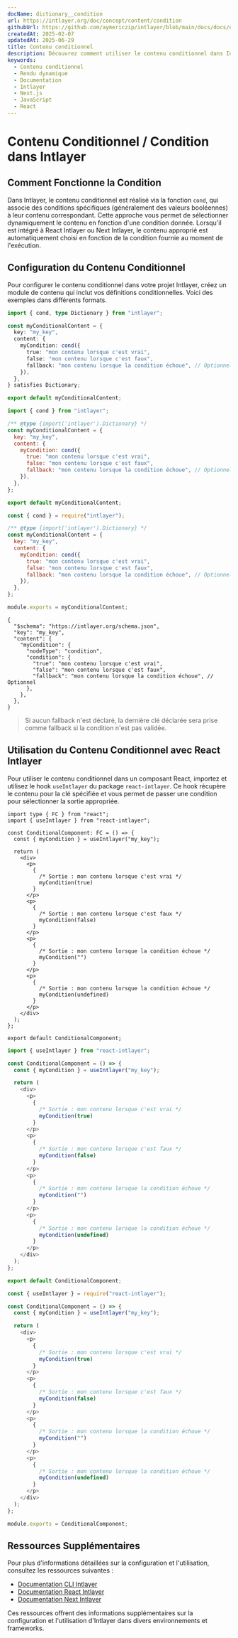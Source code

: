```yaml
---
docName: dictionary__condition
url: https://intlayer.org/doc/concept/content/condition
githubUrl: https://github.com/aymericzip/intlayer/blob/main/docs/docs/en/dictionary/condition.md
createdAt: 2025-02-07
updatedAt: 2025-06-29
title: Contenu conditionnel
description: Découvrez comment utiliser le contenu conditionnel dans Intlayer pour afficher dynamiquement du contenu en fonction de conditions spécifiques. Suivez cette documentation pour implémenter efficacement les conditions dans votre projet.
keywords:
  - Contenu conditionnel
  - Rendu dynamique
  - Documentation
  - Intlayer
  - Next.js
  - JavaScript
  - React
---
```


# Contenu Conditionnel / Condition dans Intlayer

## Comment Fonctionne la Condition

Dans Intlayer, le contenu conditionnel est réalisé via la fonction `cond`, qui associe des conditions spécifiques (généralement des valeurs booléennes) à leur contenu correspondant. Cette approche vous permet de sélectionner dynamiquement le contenu en fonction d'une condition donnée. Lorsqu'il est intégré à React Intlayer ou Next Intlayer, le contenu approprié est automatiquement choisi en fonction de la condition fournie au moment de l'exécution.

## Configuration du Contenu Conditionnel

Pour configurer le contenu conditionnel dans votre projet Intlayer, créez un module de contenu qui inclut vos définitions conditionnelles. Voici des exemples dans différents formats.

```typescript fileName="**/*.content.ts" contentDeclarationFormat="typescript"
import { cond, type Dictionary } from "intlayer";

const myConditionalContent = {
  key: "my_key",
  content: {
    myCondition: cond({
      true: "mon contenu lorsque c'est vrai",
      false: "mon contenu lorsque c'est faux",
      fallback: "mon contenu lorsque la condition échoue", // Optionnel
    }),
  },
} satisfies Dictionary;

export default myConditionalContent;
```

```javascript fileName="**/*.content.mjs" contentDeclarationFormat="esm"
import { cond } from "intlayer";

/** @type {import('intlayer').Dictionary} */
const myConditionalContent = {
  key: "my_key",
  content: {
    myCondition: cond({
      true: "mon contenu lorsque c'est vrai",
      false: "mon contenu lorsque c'est faux",
      fallback: "mon contenu lorsque la condition échoue", // Optionnel
    }),
  },
};

export default myConditionalContent;
```

```javascript fileName="**/*.content.cjs" contentDeclarationFormat="commonjs"
const { cond } = require("intlayer");

/** @type {import('intlayer').Dictionary} */
const myConditionalContent = {
  key: "my_key",
  content: {
    myCondition: cond({
      true: "mon contenu lorsque c'est vrai",
      false: "mon contenu lorsque c'est faux",
      fallback: "mon contenu lorsque la condition échoue", // Optionnel
    }),
  },
};

module.exports = myConditionalContent;
```

```json5 fileName="**/*.content.json" contentDeclarationFormat="json"
{
  "$schema": "https://intlayer.org/schema.json",
  "key": "my_key",
  "content": {
    "myCondition": {
      "nodeType": "condition",
      "condition": {
        "true": "mon contenu lorsque c'est vrai",
        "false": "mon contenu lorsque c'est faux",
        "fallback": "mon contenu lorsque la condition échoue", // Optionnel
      },
    },
  },
}
```

> Si aucun fallback n'est déclaré, la dernière clé déclarée sera prise comme fallback si la condition n'est pas validée.

## Utilisation du Contenu Conditionnel avec React Intlayer

Pour utiliser le contenu conditionnel dans un composant React, importez et utilisez le hook `useIntlayer` du package `react-intlayer`. Ce hook récupère le contenu pour la clé spécifiée et vous permet de passer une condition pour sélectionner la sortie appropriée.

```tsx fileName="**/*.tsx" codeFormat="typescript"
import type { FC } from "react";
import { useIntlayer } from "react-intlayer";

const ConditionalComponent: FC = () => {
  const { myCondition } = useIntlayer("my_key");

  return (
    <div>
      <p>
        {
          /* Sortie : mon contenu lorsque c'est vrai */
          myCondition(true)
        }
      </p>
      <p>
        {
          /* Sortie : mon contenu lorsque c'est faux */
          myCondition(false)
        }
      </p>
      <p>
        {
          /* Sortie : mon contenu lorsque la condition échoue */
          myCondition("")
        }
      </p>
      <p>
        {
          /* Sortie : mon contenu lorsque la condition échoue */
          myCondition(undefined)
        }
      </p>
    </div>
  );
};

export default ConditionalComponent;
```

```javascript fileName="**/*.mjx" codeFormat="esm"
import { useIntlayer } from "react-intlayer";

const ConditionalComponent = () => {
  const { myCondition } = useIntlayer("my_key");

  return (
    <div>
      <p>
        {
          /* Sortie : mon contenu lorsque c'est vrai */
          myCondition(true)
        }
      </p>
      <p>
        {
          /* Sortie : mon contenu lorsque c'est faux */
          myCondition(false)
        }
      </p>
      <p>
        {
          /* Sortie : mon contenu lorsque la condition échoue */
          myCondition("")
        }
      </p>
      <p>
        {
          /* Sortie : mon contenu lorsque la condition échoue */
          myCondition(undefined)
        }
      </p>
    </div>
  );
};

export default ConditionalComponent;
```

```javascript fileName="**/*.cjs" codeFormat="commonjs"
const { useIntlayer } = require("react-intlayer");

const ConditionalComponent = () => {
  const { myCondition } = useIntlayer("my_key");

  return (
    <div>
      <p>
        {
          /* Sortie : mon contenu lorsque c'est vrai */
          myCondition(true)
        }
      </p>
      <p>
        {
          /* Sortie : mon contenu lorsque c'est faux */
          myCondition(false)
        }
      </p>
      <p>
        {
          /* Sortie : mon contenu lorsque la condition échoue */
          myCondition("")
        }
      </p>
      <p>
        {
          /* Sortie : mon contenu lorsque la condition échoue */
          myCondition(undefined)
        }
      </p>
    </div>
  );
};

module.exports = ConditionalComponent;
```

## Ressources Supplémentaires

Pour plus d'informations détaillées sur la configuration et l'utilisation, consultez les ressources suivantes :

- [Documentation CLI Intlayer](https://github.com/aymericzip/intlayer/blob/main/docs/docs/fr/intlayer_cli.md)
- [Documentation React Intlayer](https://github.com/aymericzip/intlayer/blob/main/docs/docs/fr/intlayer_with_create_react_app.md)
- [Documentation Next Intlayer](https://github.com/aymericzip/intlayer/blob/main/docs/docs/fr/intlayer_with_nextjs_15.md)

Ces ressources offrent des informations supplémentaires sur la configuration et l'utilisation d'Intlayer dans divers environnements et frameworks.

